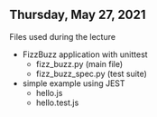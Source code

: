 ## Thursday, May 27, 2021
Files used during the lecture
- FizzBuzz application with unittest
  - fizz_buzz.py (main file)
  - fizz_buzz_spec.py (test suite)
- simple example using JEST
  - hello.js
  - hello.test.js
